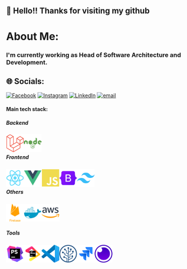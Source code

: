 ## :wave: Hello!! Thanks for visiting my github

# About Me:
### I'm currently working as Head of Software Architecture and Development.

## 🌐 Socials:
[![Facebook](https://img.shields.io/badge/Facebook-%231877F2.svg?logo=Facebook&logoColor=white)](https://facebook.com/phablore) [![Instagram](https://img.shields.io/badge/Instagram-%23E4405F.svg?logo=Instagram&logoColor=white)](https://instagram.com/phablore) [![LinkedIn](https://img.shields.io/badge/LinkedIn-%230077B5.svg?logo=linkedin&logoColor=white)](https://linkedin.com/in/prosalese) [![email](https://img.shields.io/badge/Email-D14836?logo=gmail&logoColor=white)](mailto:pablo.rosales.espana@hotmail.com) 

#### Main tech stack: 
##### Backend
<img src="https://github.com/devicons/devicon/blob/master/icons/laravel/laravel-original.svg" align="left" height="48" width="48" alt="PHP/Laravel" >
<img src="https://github.com/devicons/devicon/blob/master/icons/nodejs/nodejs-plain-wordmark.svg" align="left" height="48" width="48" alt="NodeJS" >
<br><br>

##### Frontend
<img src="https://github.com/devicons/devicon/blob/master/icons/react/react-original.svg" align="left" height="48" width="48" alt="React" >
<img src="https://github.com/devicons/devicon/blob/master/icons/vuejs/vuejs-original.svg" align="left" height="48" width="48" alt="Vue" >
<img src="https://github.com/devicons/devicon/blob/master/icons/javascript/javascript-plain.svg" align="left" height="48" width="48" alt="JavaScript" >
<img src="https://github.com/devicons/devicon/blob/master/icons/bootstrap/bootstrap-original.svg" align="left" height="48" width="48" alt="Bootstrap" >
<img src="https://github.com/devicons/devicon/blob/master/icons/tailwindcss/tailwindcss-original.svg" align="left" height="48" width="48" alt="TailwindCSS" >
<br><br>

##### Others
<img src="https://github.com/devicons/devicon/blob/master/icons/firebase/firebase-plain-wordmark.svg" align="left" height="48" width="48" alt="firebase" >
<img src="https://github.com/devicons/devicon/blob/master/icons/docker/docker-plain.svg" align="left" height="48" width="48" alt="Docker" >
<img src="https://github.com/devicons/devicon/blob/master/icons/amazonwebservices/amazonwebservices-original-wordmark.svg" align="left" height="48" width="48" alt="AWS" >
<br><br><br>

##### Tools
<img src="https://github.com/devicons/devicon/blob/master/icons/phpstorm/phpstorm-original.svg" align="left" height="48" width="48" alt="PhpStorm" >
<img src="https://github.com/devicons/devicon/blob/master/icons/jetbrains/jetbrains-original.svg" align="left" height="48" width="48" alt="JetBrains" >
<img src="https://github.com/devicons/devicon/blob/master/icons/vscode/vscode-original.svg" align="left" height="48" width="48" alt="VSCode" >
<img src="https://github.com/devicons/devicon/blob/master/icons/sourcetree/sourcetree-original.svg" align="left" height="48" width="48" alt="SourceTree" >
<img src="https://github.com/devicons/devicon/blob/master/icons/jira/jira-original.svg" align="left" height="48" width="48" alt="Jira" >
<img src="https://github.com/devicons/devicon/blob/master/icons/insomnia/insomnia-original.svg" align="left" height="48" width="48" alt="Insomnia" >
<br><br><br>
